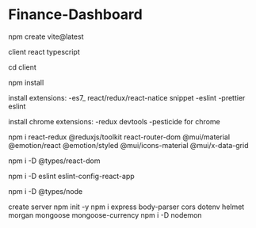 # Finance-Dashboard

npm create vite@latest

client
react
typescript

cd client

npm install

install extensions:
-es7_ react/redux/react-natice snippet
-eslint
-prettier eslint

install chrome extensions:
-redux devtools
-pesticide for chrome

npm i react-redux @reduxjs/toolkit react-router-dom @mui/material @emotion/react @emotion/styled @mui/icons-material @mui/x-data-grid

npm i -D @types/react-dom

npm i -D eslint eslint-config-react-app

npm i -D @types/node

create server
npm init -y
npm i express body-parser cors dotenv helmet morgan mongoose mongoose-currency
npm i -D nodemon